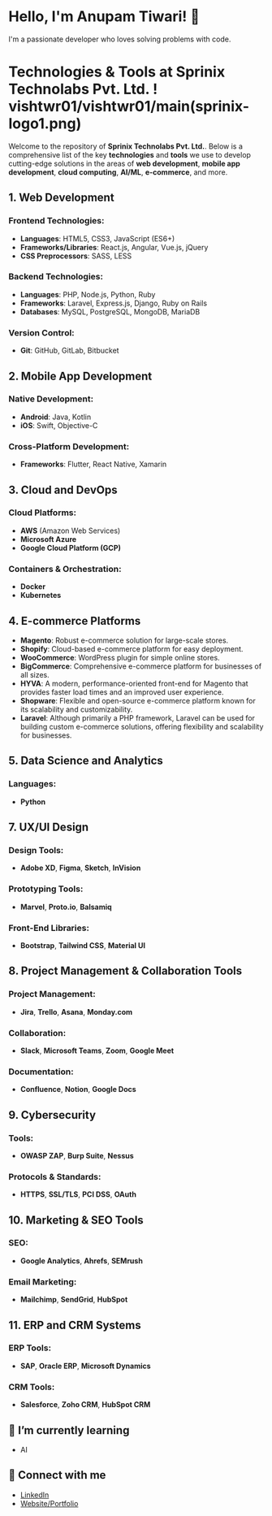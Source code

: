# Hello, I'm Anupam Tiwari! 👋
I'm a passionate developer who loves solving problems with code.

# Technologies & Tools at Sprinix Technolabs Pvt. Ltd. ! vishtwr01/vishtwr01/main(sprinix-logo1.png)

Welcome to the repository of **Sprinix Technolabs Pvt. Ltd.**. Below is a comprehensive list of the key **technologies** and **tools** we use to develop cutting-edge solutions in the areas of **web development**, **mobile app development**, **cloud computing**, **AI/ML**, **e-commerce**, and more.

## 1. **Web Development**

### Frontend Technologies:
- **Languages**: HTML5, CSS3, JavaScript (ES6+)
- **Frameworks/Libraries**: React.js, Angular, Vue.js, jQuery
- **CSS Preprocessors**: SASS, LESS

### Backend Technologies:
- **Languages**: PHP, Node.js, Python, Ruby
- **Frameworks**: Laravel, Express.js, Django, Ruby on Rails
- **Databases**: MySQL, PostgreSQL, MongoDB, MariaDB

### Version Control:
- **Git**: GitHub, GitLab, Bitbucket

## 2. **Mobile App Development**

### Native Development:
- **Android**: Java, Kotlin
- **iOS**: Swift, Objective-C

### Cross-Platform Development:
- **Frameworks**: Flutter, React Native, Xamarin

## 3. **Cloud and DevOps**

### Cloud Platforms:
- **AWS** (Amazon Web Services)
- **Microsoft Azure**
- **Google Cloud Platform (GCP)**

### Containers & Orchestration:
- **Docker**
- **Kubernetes**

## 4. **E-commerce Platforms**
- **Magento**: Robust e-commerce solution for large-scale stores.
- **Shopify**: Cloud-based e-commerce platform for easy deployment.
- **WooCommerce**: WordPress plugin for simple online stores.
- **BigCommerce**: Comprehensive e-commerce platform for businesses of all sizes.
- **HYVA**: A modern, performance-oriented front-end for Magento that provides faster load times and an improved user experience.
- **Shopware**: Flexible and open-source e-commerce platform known for its scalability and customizability.
- **Laravel**: Although primarily a PHP framework, Laravel can be used for building custom e-commerce solutions, offering flexibility and scalability for businesses.

## 5. **Data Science and Analytics**

### Languages:
- **Python**

## 7. **UX/UI Design**

### Design Tools:
- **Adobe XD**, **Figma**, **Sketch**, **InVision**

### Prototyping Tools:
- **Marvel**, **Proto.io**, **Balsamiq**

### Front-End Libraries:
- **Bootstrap**, **Tailwind CSS**, **Material UI**

## 8. **Project Management & Collaboration Tools**

### Project Management:
- **Jira**, **Trello**, **Asana**, **Monday.com**

### Collaboration:
- **Slack**, **Microsoft Teams**, **Zoom**, **Google Meet**

### Documentation:
- **Confluence**, **Notion**, **Google Docs**

## 9. **Cybersecurity**

### Tools:
- **OWASP ZAP**, **Burp Suite**, **Nessus**

### Protocols & Standards:
- **HTTPS**, **SSL/TLS**, **PCI DSS**, **OAuth**

## 10. **Marketing & SEO Tools**

### SEO:
- **Google Analytics**, **Ahrefs**, **SEMrush**

### Email Marketing:
- **Mailchimp**, **SendGrid**, **HubSpot**

## 11. **ERP and CRM Systems**

### ERP Tools:
- **SAP**, **Oracle ERP**, **Microsoft Dynamics**

### CRM Tools:
- **Salesforce**, **Zoho CRM**, **HubSpot CRM**


## 🌱 I’m currently learning
- AI

## 🔗 Connect with me
- [LinkedIn](https://www.linkedin.com/in/anupam-tiwari-9ba332192/)
- [Website/Portfolio](https://www.sprinix.com/pub/portfolio/anupam.html)

